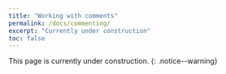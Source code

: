 ```yaml
---
title: "Working with comments"
permalink: /docs/commenting/
excerpt: "Currently under construction"
toc: false
---
```


This page is currently under construction.
{: .notice--warning}
